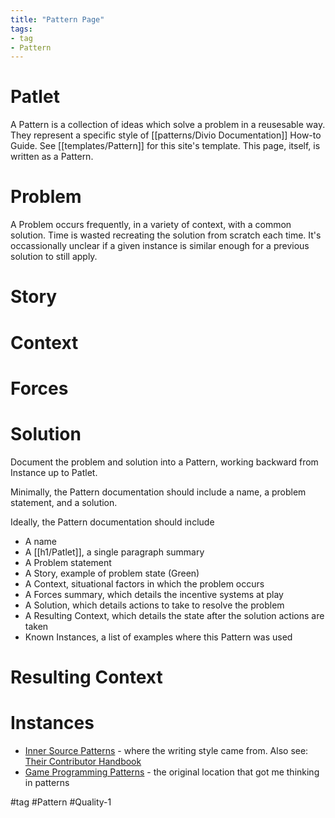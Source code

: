 ```yaml
---
title: "Pattern Page"
tags:
- tag
- Pattern
---
```

# Patlet

A Pattern is a collection of ideas which solve a problem in a reusesable way. They represent a specific style of [[patterns/Divio Documentation]] How-to Guide. See [[templates/Pattern]] for this site's template. This page, itself, is written as a Pattern.

# Problem

A Problem occurs frequently, in a variety of context, with a common solution. Time is wasted recreating the solution from scratch each time. It's occassionally unclear if a given instance is similar enough for a previous solution to still apply.

# Story

# Context

# Forces

# Solution

Document the problem and solution into a Pattern, working backward from Instance up to Patlet.

Minimally, the Pattern documentation should include a name, a problem statement, and a solution.

Ideally, the Pattern documentation should include

- A name
- A [[h1/Patlet]], a single paragraph summary
- A Problem statement
- A Story, example of problem state (Green)
- A Context, situational factors in which the problem occurs
- A Forces summary, which details the incentive systems at play
- A Solution, which details actions to take to resolve the problem
- A Resulting Context, which details the state after the solution actions are taken
- Known Instances, a list of examples where this Pattern was used

# Resulting Context

# Instances

- [Inner Source Patterns](https://patterns.innersourcecommons.org/) - where the writing style came from. Also see: [Their Contributor Handbook](https://github.com/InnerSourceCommons/InnerSourcePatterns/blob/main/meta/contributor-handbook.md)
- [Game Programming Patterns](https://gameprogrammingpatterns.com/) - the original location that got me thinking in patterns

#tag #Pattern #Quality-1
